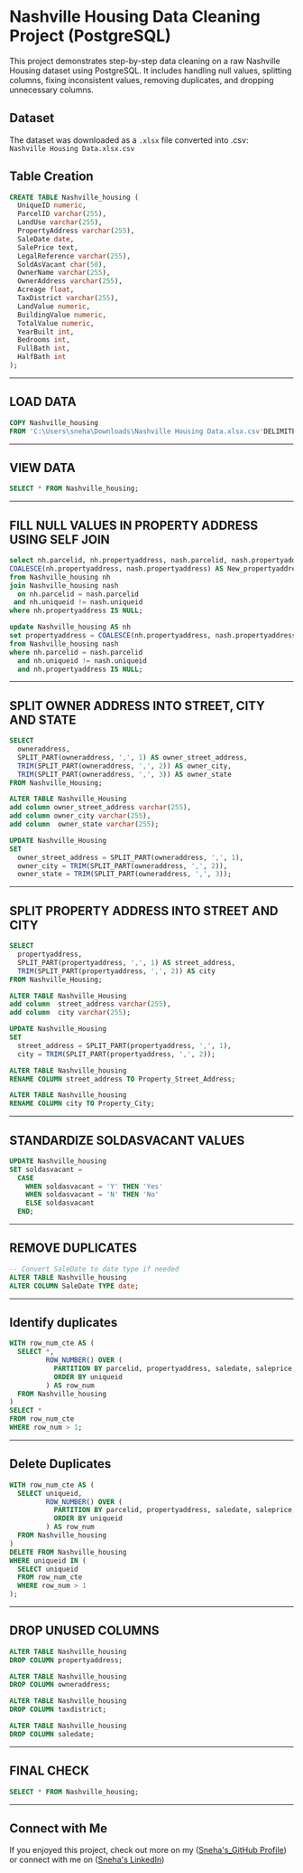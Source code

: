 #  Nashville Housing Data Cleaning Project (PostgreSQL)

This project demonstrates step-by-step data cleaning on a raw Nashville Housing dataset using PostgreSQL. It includes handling null values, splitting columns, fixing inconsistent values, removing duplicates, and dropping unnecessary columns.

##  Dataset
The dataset was downloaded as a `.xlsx` file converted into .csv:   
`Nashville Housing Data.xlsx.csv`

##  Table Creation

```sql
CREATE TABLE Nashville_housing (
  UniqueID numeric,
  ParcelID varchar(255),
  LandUse varchar(255),
  PropertyAddress varchar(255),
  SaleDate date,
  SalePrice text,
  LegalReference varchar(255),
  SoldAsVacant char(50),
  OwnerName varchar(255),
  OwnerAddress varchar(255),
  Acreage float,
  TaxDistrict varchar(255),
  LandValue numeric,
  BuildingValue numeric,
  TotalValue numeric,
  YearBuilt int,
  Bedrooms int,
  FullBath int,
  HalfBath int
);
```
--------------------------------------------------------------------------------------------------------------------------------
##  LOAD DATA

```sql
COPY Nashville_housing
FROM 'C:\Users\sneha\Downloads\Nashville Housing Data.xlsx.csv'DELIMITER ','CSV HEADER;
```
-----------------------------------------------------------------------------------------------------------------------------------

## VIEW DATA
```sql
SELECT * FROM Nashville_housing;
```
-------------------------------------------------------------------------------------------------------------------------------


## FILL NULL VALUES IN PROPERTY ADDRESS USING SELF JOIN

```sql
select nh.parcelid, nh.propertyaddress, nash.parcelid, nash.propertyaddress,
COALESCE(nh.propertyaddress, nash.propertyaddress) AS New_propertyaddress
from Nashville_housing nh
join Nashville_housing nash
  on nh.parcelid = nash.parcelid
 and nh.uniqueid != nash.uniqueid
where nh.propertyaddress IS NULL;

update Nashville_housing AS nh
set propertyaddress = COALESCE(nh.propertyaddress, nash.propertyaddress)
from Nashville_housing nash
where nh.parcelid = nash.parcelid
  and nh.uniqueid != nash.uniqueid
  and nh.propertyaddress IS NULL;
```

--------------------------------------------------------------------------------------------------------------------------

## SPLIT OWNER ADDRESS INTO STREET, CITY AND STATE

```sql
SELECT 
  owneraddress,
  SPLIT_PART(owneraddress, ',', 1) AS owner_street_address,
  TRIM(SPLIT_PART(owneraddress, ',', 2)) AS owner_city,
  TRIM(SPLIT_PART(owneraddress, ',', 3)) AS owner_state
FROM Nashville_Housing;

ALTER TABLE Nashville_Housing 
add column owner_street_address varchar(255),
add column owner_city varchar(255),
add column  owner_state varchar(255);

UPDATE Nashville_Housing
SET
  owner_street_address = SPLIT_PART(owneraddress, ',', 1),
  owner_city = TRIM(SPLIT_PART(owneraddress, ',', 2)),
  owner_state = TRIM(SPLIT_PART(owneraddress, ',', 3));
```

------------------------------------------------------------------------------------------------------------

## SPLIT PROPERTY ADDRESS INTO STREET AND CITY

```sql
SELECT 
  propertyaddress,
  SPLIT_PART(propertyaddress, ',', 1) AS street_address,
  TRIM(SPLIT_PART(propertyaddress, ',', 2)) AS city
FROM Nashville_Housing;

ALTER TABLE Nashville_Housing 
add column  street_address varchar(255),
add column  city varchar(255);

UPDATE Nashville_Housing
SET
  street_address = SPLIT_PART(propertyaddress, ',', 1),
  city = TRIM(SPLIT_PART(propertyaddress, ',', 2));

ALTER TABLE Nashville_housing 
RENAME COLUMN street_address TO Property_Street_Address;

ALTER TABLE Nashville_housing 
RENAME COLUMN city TO Property_City;
```

--------------------------------------------------------------------------------------------------------

## STANDARDIZE SOLDASVACANT VALUES

```sql
UPDATE Nashville_housing
SET soldasvacant =
  CASE
    WHEN soldasvacant = 'Y' THEN 'Yes'
    WHEN soldasvacant = 'N' THEN 'No'
    ELSE soldasvacant
  END;
```

------------------------------------------------------------------------------------------------

## REMOVE DUPLICATES

```sql
-- Convert SaleDate to date type if needed
ALTER TABLE Nashville_housing 
ALTER COLUMN SaleDate TYPE date;
```
-----------------------------------------------------------------------------------------------------------------

## Identify duplicates

```sql
WITH row_num_cte AS (
  SELECT *,
         ROW_NUMBER() OVER (
           PARTITION BY parcelid, propertyaddress, saledate, saleprice, legalreference
           ORDER BY uniqueid
         ) AS row_num
  FROM Nashville_housing
)
SELECT *
FROM row_num_cte
WHERE row_num > 1;
```
-------------------------------------------------------------------------------------------------------------------

## Delete Duplicates

```sql
WITH row_num_cte AS (
  SELECT uniqueid,
         ROW_NUMBER() OVER (
           PARTITION BY parcelid, propertyaddress, saledate, saleprice, legalreference
           ORDER BY uniqueid
         ) AS row_num
  FROM Nashville_housing
)
DELETE FROM Nashville_housing
WHERE uniqueid IN (
  SELECT uniqueid
  FROM row_num_cte
  WHERE row_num > 1
);
```

----------------------------------------------------------------------------------------------------------

## DROP UNUSED COLUMNS

```sql
ALTER TABLE Nashville_housing
DROP COLUMN propertyaddress;

ALTER TABLE Nashville_housing
DROP COLUMN owneraddress;

ALTER TABLE Nashville_housing
DROP COLUMN taxdistrict;

ALTER TABLE Nashville_housing
DROP COLUMN saledate;
```

------------------------------------------------------------------------------------------------------

## FINAL CHECK

```sql
SELECT * FROM Nashville_housing;
```

--------------------------------------------------------------------------------------------------
##  Connect with Me

If you enjoyed this project, check out more on my ([Sneha's_GitHub Profile](https://github.com/SnehaJamadagni15/Nashville-data-cleaning-Postgres/edit/main/README.md)) or connect with me on ([Sneha's LinkedIn](https://www.linkedin.com/in/sneha-jamadagni/))
